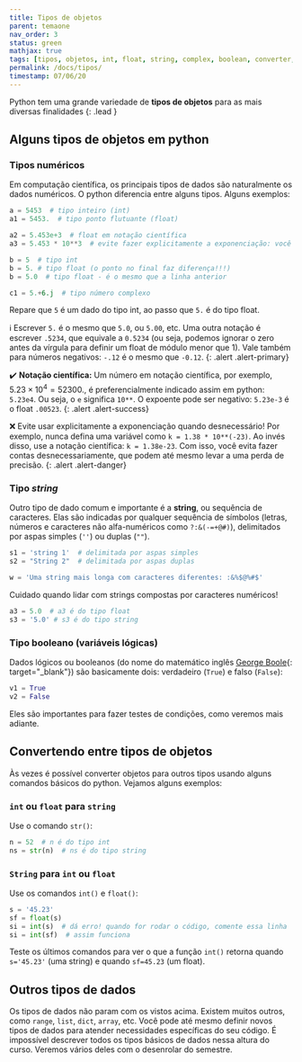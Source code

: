 ```yaml
---
title: Tipos de objetos
parent: temaone
nav_order: 3
status: green
mathjax: true
tags: [tipos, objetos, int, float, string, complex, boolean, converter, notação, científica, expoente, exponenciação]
permalink: /docs/tipos/
timestamp: 07/06/20
---
```


Python tem uma grande variedade de **tipos de objetos** para as mais diversas finalidades
{: .lead }

## Alguns tipos de objetos em python

### Tipos numéricos

Em computação científica, os principais tipos de dados são naturalmente os dados numéricos. O python diferencia entre alguns tipos. Alguns exemplos:
```python
a = 5453  # tipo inteiro (int)
a1 = 5453.  # tipo ponto flutuante (float)

a2 = 5.453e+3  # float em notação científica
a3 = 5.453 * 10**3  # evite fazer explicitamente a exponenciação: você perderá eficiência!

b = 5  # tipo int
b = 5. # tipo float (o ponto no final faz diferença!!!)
b = 5.0  # tipo float - é o mesmo que a linha anterior

c1 = 5.+6.j  # tipo número complexo
```

Repare que `5` é um dado do tipo int, ao passo que `5.` é do tipo float. 

:information_source: Escrever `5.` é o mesmo que `5.0`, ou `5.00`, etc. Uma outra notação é escrever `.5234`, que equivale a `0.5234` (ou seja, podemos ignorar o zero antes da vírgula para definir um float de módulo menor que 1). Vale também para números negativos: `-.12` é o mesmo que `-0.12`.
{: .alert .alert-primary}


:heavy_check_mark: **Notação científica:** Um número em notação científica, por exemplo, $5.23 \times 10^{4}=52300.$, é preferencialmente indicado assim em python: `5.23e4`. Ou seja, o `e` significa `10**`. O expoente pode ser negativo: `5.23e-3` é o float `.00523`.
{: .alert .alert-success}

:x: Evite usar explicitamente a exponenciação quando desnecessário! Por exemplo, nunca defina uma variável como `k = 1.38 * 10**(-23)`. Ao invés disso, use a notação científica: `k = 1.38e-23`. Com isso, você evita fazer contas desnecessariamente, que podem até mesmo levar a uma perda de precisão.
{: .alert .alert-danger}

### Tipo *string*

Outro tipo de dado comum e importante é a **string**, ou sequência de caracteres. Elas são indicadas por qualquer sequência de símbolos (letras, números e caracteres não alfa-numéricos como `?:&(-=+@#)`), delimitados por aspas simples (`''`) ou duplas (`""`).
```python
s1 = 'string 1'  # delimitada por aspas simples
s2 = "String 2"  # delimitada por aspas duplas

w = 'Uma string mais longa com caracteres diferentes: :&%$@%#$'
```
Cuidado quando lidar com strings compostas por caracteres numéricos!
```python
a3 = 5.0  # a3 é do tipo float
s3 = '5.0' # s3 é do tipo string
```

### Tipo booleano (variáveis lógicas)

Dados lógicos ou booleanos (do nome do matemático inglês [George Boole](https://pt.wikipedia.org/wiki/George_Boole){: target="\_blank"}) são basicamente dois: verdadeiro (`True`) e falso (`False`):
```python
v1 = True
v2 = False
```
Eles são importantes para fazer testes de condições, como veremos mais adiante.

## Convertendo entre tipos de objetos

Às vezes é possível converter objetos para outros tipos usando alguns comandos básicos do python. Vejamos alguns exemplos:

### `int` ou `float` para `string`

Use o comando `str()`:
```python
n = 52  # n é do tipo int 
ns = str(n)  # ns é do tipo string 
```

### `String` para `int` ou `float`

Use os comandos `int()` e `float()`:
```python
s = '45.23'
sf = float(s)
si = int(s)  # dá erro! quando for rodar o código, comente essa linha
si = int(sf)  # assim funciona
```
Teste os últimos comandos para ver o que a função `int()` retorna quando `s='45.23'` (uma string) e quando `sf=45.23` (um float).

## Outros tipos de dados

Os tipos de dados não param com os vistos acima. Existem muitos outros, como `range`, `list`, `dict`, `array`, etc. Você pode até mesmo definir novos tipos de dados para atender necessidades específicas do seu código. É impossível descrever todos os tipos básicos de dados nessa altura do curso. Veremos vários deles com o desenrolar do semestre.

